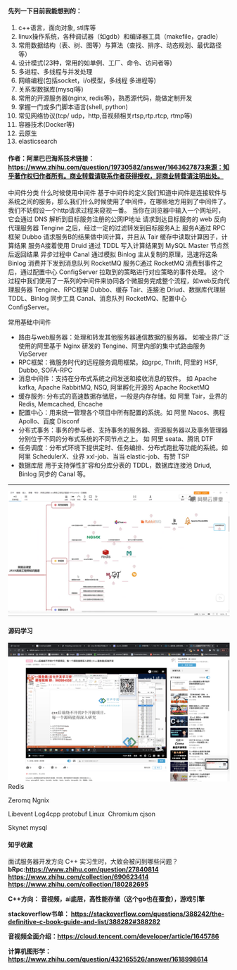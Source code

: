 #### 先列一下目前我能想到的：
1. c++语言，面向对象, stl库等<br/>
2. linux操作系统，各种调试器（如gdb）和编译器工具（makefile，gradle）<br/>
3. 常用数据结构（表、树、图等）与算法（查找、排序、动态规划、最优路径等）<br/>
4. 设计模式(23种，常用的如单例、工厂、命令、访问者等)<br/>
5. 多进程、多线程与并发处理<br/>
6. 网络编程(包括socket，i/o模型，多线程 多进程等)<br/>
7. 关系型数据库(mysql等)<br/>
8. 常用的开源服务器(nginx, redis等)，熟悉源代码，能做定制开发<br/>
9. 掌握一门或多门脚本语言(shell, python)<br/>
10. 常见网络协议(tcp/ udp，http,音视频相关rtsp,rtp.rtcp, rtmp等)<br/>
11. 容器技术(Docker等)<br/>
12. 云原生<br/>
13. elasticsearch

#### 作者：阿里巴巴淘系技术链接：https://www.zhihu.com/question/19730582/answer/1663627873来源：知乎著作权归作者所有。商业转载请联系作者获得授权，非商业转载请注明出处。
中间件分类
什么时候使用中间件
基于中间件的定义我们知道中间件是连接软件与系统之间的服务，那么我们什么时候使用了中间件，在哪些地方用到了中间件了。我们不妨假设一个http请求过程来窥视一番。
当你在浏览器中输入一个网址时，它会通过 DNS 解析到目标服务注册的公网IP地址
请求到达目标服务的 web 反向代理服务器 Tengine 之后，经过一定的过滤转发到目标服务A上
服务A通过 RPC框架 Dubbo 请求服务B的结果做中间计算，并且从 Tair 缓存中读取计算因子，计算结果
服务A接着使用 Druid 通过 TDDL 写入计算结果到 MySQL Master 节点然后返回结果
异步过程中 Canal 通过模拟 Binlog 主从复制的原理，迅速将这条 Binlog 消费并下发到消息队列 RocketMQ
服务C通过 RocketMQ 消费到事件之后，通过配置中心 ConfigServer 拉取到的策略进行对应策略的事件处理。
这个过程中我们使用了一系列的中间件来协同各个微服务完成整个流程，如web反向代理服务器 Tengine、RPC框架 Dubbo、缓存 Tair、连接池 Driud、数据库代理层 TDDL、Binlog 同步工具 Canal、消息队列 RocketMQ、配置中心 ConfigServer。

常用基础中间件
- 路由与web服务器：处理和转发其他服务器通信数据的服务器。 如被业界广泛使用的阿里基于 Nginx 研发的 Tengine、阿里内部的集中式路由服务 VipServer
- RPC框架：微服务时代的远程服务调用框架。如grpc, Thrift, 阿里的 HSF, Dubbo, SOFA-RPC
- 消息中间件：支持在分布式系统之间发送和接收消息的软件。 如 Apache kafka, Apache RabbitMQ, NSQ, 阿里孵化开源的 Apache RocketMQ
- 缓存服务: 分布式的高速数据存储层，一般是内存存储。如 阿里 Tair，业界的 Redis, Memcached, Ehcache
- 配置中心：用来统一管理各个项目中所有配置的系统。如 阿里 Nacos、携程 Apollo、百度 Disconf
- 分布式事务：事务的参与者、支持事务的服务器、资源服务器以及事务管理器分别位于不同的分布式系统的不同节点之上。 如 阿里 seata、腾讯 DTF
- 任务调度：分布式环境下提供定时、任务编排、分布式跑批等功能的系统。如 阿里 SchedulerX、业界 xxl-job、当当 elastic-job、有赞 TSP
- 数据库层 用于支持弹性扩容和分库分表的 TDDL，数据库连接池 Driud, Binlog 同步的 Canal 等。
---
![图片](./中间件.png)
#### 源码学习
![图片](./源码.png)
Redis

Zeromq
Ngnix

Libevent
Log4cpp
protobuf
Linux 
Chromium
cjson

Skynet
mysql

#### 知乎收藏
面试服务器开发方向 C++ 实习生时，大致会被问到哪些问题？
<b>bRpc:<b>https://www.zhihu.com/question/27840814
https://www.zhihu.com/collection/690623414
https://www.zhihu.com/collection/180282695

C++方向：
音视频，ai底层，高性能存储（这个go也在蚕食），游戏引擎

stackoverflow书单：
https://stackoverflow.com/questions/388242/the-definitive-c-book-guide-and-list/388282#388282

音视频全面介绍：https://cloud.tencent.com/developer/article/1645786

计算机图形学：https://www.zhihu.com/question/432165526/answer/1618998614